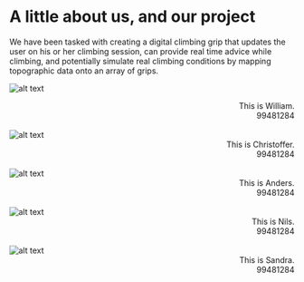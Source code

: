 # A little about us, and our project

We have been tasked with creating a digital climbing grip that updates the user on his or her
climbing session, can provide real time advice while climbing, and potentially simulate real
climbing conditions by mapping topographic data onto an array of grips.  
  

![alt text](https://i.imgur.com/x3OiAma.png "Photo William") <div style="text-align: right"> This is William.  
99481284  </div>  
![alt text](https://i.imgur.com/MXgk2p7.jpg "Photo Christoffer") <div style="text-align: right"> This is Christoffer.  
99481284  </div>  
![alt text](https://i.imgur.com/4Ny0qhO.png "Photo Anders") <div style="text-align: right"> This is Anders.  
99481284  </div>  
![alt text](https://i.imgur.com/zO9dK22.png "Photo Nils") <div style="text-align: right"> This is Nils.  
99481284  </div>  
![alt text](https://i.imgur.com/MrFQLU7.jpg "Photo Sandra") <div style="text-align: right"> This is Sandra.  
99481284  </div>  
